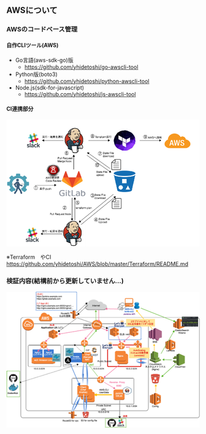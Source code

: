 ## AWSについて

### AWSのコードベース管理

#### 自作CLIツール(AWS)
- Go言語(aws-sdk-go)版
  - https://github.com/yhidetoshi/go-awscli-tool
- Python版(boto3)
  - https://github.com/yhidetoshi/python-awscli-tool
- Node.js(sdk-for-javascript)
  - https://github.com/yhidetoshi/js-awscli-tool

#### CI連携部分
![Alt Text](https://github.com/yhidetoshi/Pictures/blob/master/Terraform/terrafom-ci-slack.png)

※Terraform　やCI
https://github.com/yhidetoshi/AWS/blob/master/Terraform/README.md

### 検証内容(結構前から更新していません...)
![Alt Text](https://github.com/yhidetoshi/Pictures/raw/master/aws/aws-fig990.png)

